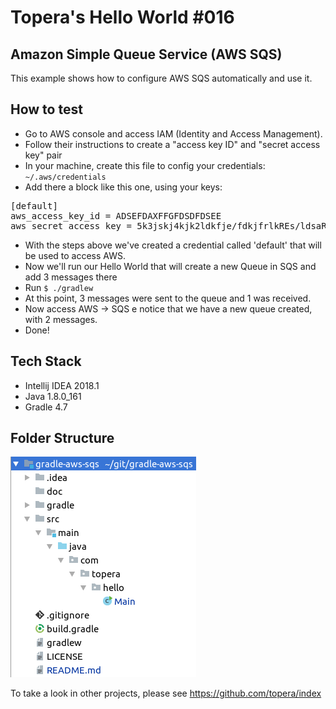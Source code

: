 # Topera's Hello World #016
## Amazon Simple Queue Service (AWS SQS)
This example shows how to configure AWS SQS automatically and use it.

## How to test
* Go to AWS console and access IAM (Identity and Access Management).
* Follow their instructions to create a "access key ID" and "secret access key" pair
* In your machine, create this file to config your credentials: `~/.aws/credentials`
* Add there a block like this one, using your keys:
<pre>
[default]
aws_access_key_id = ADSEFDAXFFGFDSDFDSEE
aws_secret_access_key = 5k3jskj4kjk2ldkfje/fdkjfrlkREs/ldsaREAsr
</pre>
* With the steps above we've created a credential called 'default' that will be used to access AWS.
* Now we'll run our Hello World that will create a new Queue in SQS and add 3 messages there
* Run `$ ./gradlew`
* At this point, 3 messages were sent to the queue and 1 was received.
* Now access AWS -> SQS e notice that we have a new queue created, with 2 messages.
* Done!

## Tech Stack
* Intellij IDEA 2018.1
* Java 1.8.0_161
* Gradle 4.7

## Folder Structure
![folder-structure](./doc/files.png)

To take a look in other projects, please see https://github.com/topera/index

